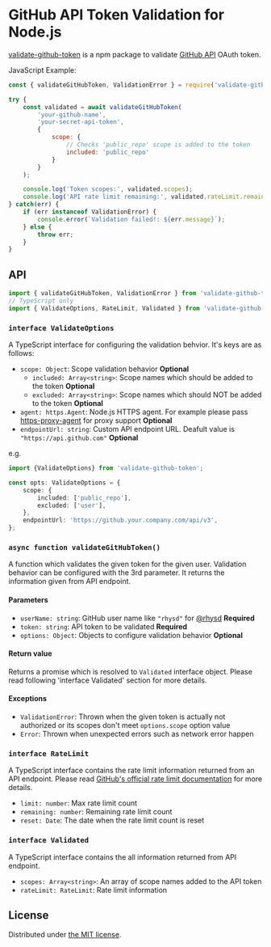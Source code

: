 GitHub API Token Validation for Node.js
=======================================

[validate-github-token][repo] is a npm package to validate [GitHub API][dev-gh] OAuth token.

JavaScript Example:

```js
const { validateGitHubToken, ValidationError } = require('validate-github-token');

try {
    const validated = await validateGitHubToken(
        'your-github-name',
        'your-secret-api-token',
        {
            scope: {
                // Checks 'public_repo' scope is added to the token
                included: 'public_repo'
            }
        }
    );

    console.log('Token scopes:', validated.scopes);
    console.log('API rate limit remaining:', validated.rateLimit.remaining);
} catch(err) {
    if (err instanceof ValidationError) {
        console.error(`Validation failed!: ${err.message}`);
    } else {
        throw err;
    }
}
```



## API

```typescript
import { validateGitHubToken, ValidationError } from 'validate-github-token';
// TypeScript only
import { ValidateOptions, RateLimit, Validated } from 'validate-github-token';
```


### `interface ValidateOptions`

A TypeScript interface for configuring the validation behvior. It's keys are as follows:

- `scope: Object`: Scope validation behavior **Optional**
  - `included: Array<string>`: Scope names which should be added to the token **Optional**
  - `excluded: Array<string>`: Scope names which should NOT be added to the token **Optional**
- `agent: https.Agent`: Node.js HTTPS agent. For example please pass [https-proxy-agent][proxy] for proxy support **Optional**
- `endpointUrl: string`: Custom API endpoint URL. Deafult value is `"https://api.github.com"` **Optional**

e.g.

```ts
import {ValidateOptions} from 'validate-github-token';

const opts: ValidateOptions = {
    scope: {
        included: ['public_repo'],
        excluded: ['user'],
    },
    endpointUrl: 'https://github.your.company.com/api/v3',
};
```


### `async function validateGitHubToken()`

A function which validates the given token for the given user. Validation behavior can be configured
with the 3rd parameter. It returns the information given from API endpoint.

#### Parameters

- `userName: string`: GitHub user name like `"rhysd"` for [@rhysd][me] **Required**
- `token: string`: API token to be validated **Required**
- `options: Object`: Objects to configure validation behavior **Optional**

#### Return value

Returns a promise which is resolved to `Validated` interface object. Please read following 'interface Validated'
section for more details.

#### Exceptions

- `ValidationError`: Thrown when the given token is actually not authorized or its scopes don't meet `options.scope` option value
- `Error`: Thrown when unexpected errors such as network error happen


### `interface RateLimit`

A TypeScript interface contains the rate limit information returned from an API endpoint.
Please read [GitHub's official rate limit documentation][rate-limit] for more details.

- `limit: number`: Max rate limit count
- `remaining: number`: Remaining rate limit count
- `reset: Date`: The date when the rate limit count is reset


### `interface Validated`

A TypeScript interface contains the all information returned from API endpoint.

- `scopes: Array<string>`: An array of scope names added to the API token
- `rateLimit: RateLimit`: Rate limit information



## License

Distributed under [the MIT license](./LICENSE.txt).

[repo]: https://github.com/rhysd/validate-github-token
[dev-gh]: https://developer.github.com/
[proxy]: https://www.npmjs.com/package/https-proxy-agent
[rate-limit]: https://developer.github.com/v3/rate_limit/
[me]: https://github.com/rhysd

